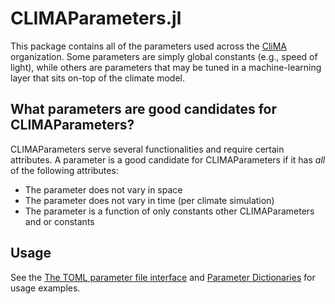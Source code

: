 # CLIMAParameters.jl

This package contains all of the parameters used across the [CliMA](https://github.com/CliMA) organization. Some parameters are simply global constants (e.g., speed of light), while others are parameters that may be tuned in a machine-learning layer that sits on-top of the climate model.

## What parameters are good candidates for CLIMAParameters?

CLIMAParameters serve several functionalities and require certain attributes. A parameter is a good candidate for CLIMAParameters if it has _all_ of the following attributes:

 - The parameter does not vary in space
 - The parameter does not vary in time (per climate simulation)
 - The parameter is a function of only constants other CLIMAParameters and or constants

## Usage

See the [The TOML parameter file interface](@ref) and [Parameter Dictionaries](@ref) for usage examples.

